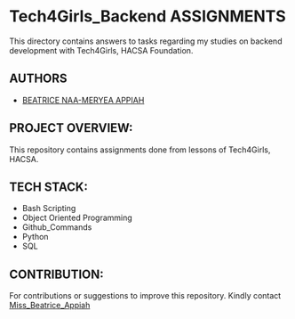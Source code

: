 # Tech4Girls_Backend ASSIGNMENTS
This directory contains answers to tasks regarding my studies on backend development with Tech4Girls, HACSA Foundation.

## AUTHORS
* [BEATRICE NAA-MERYEA APPIAH](https://www.linkedin.com/in/beatrice-naa-meryea-appiah-468a5431b?trk=contact-inf)

## PROJECT OVERVIEW:
This repository contains assignments done from lessons of Tech4Girls, HACSA.

## TECH STACK:
* Bash Scripting
* Object Oriented Programming
* Github_Commands
* Python
* SQL

## CONTRIBUTION:
For contributions or suggestions to improve this repository. Kindly contact [Miss_Beatrice_Appiah](https://wa.me/qr/Y3G6KHYEQY5SK1)
